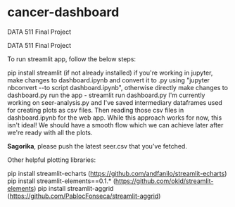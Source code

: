 # cancer-dashboard
DATA 511 Final Project

DATA 511 Final Project

To run streamlit app, follow the below steps:

pip install streamlit (if not already installed)
if you're working in jupyter, make changes to dashboard.ipynb and convert it to .py using "jupyter nbconvert --to script dashboard.ipynb", otherwise directly make changes to dashboard.py
run the app - streamlit run dashboard.py
I'm currently working on seer-analysis.py and I've saved intermediary dataframes used for creating plots as csv files. Then reading those csv files in dashboard.ipynb for the web app. While this approach works for now, this isn't ideal! We should have a smooth flow which we can achieve later after we're ready with all the plots.

**Sagorika**, please push the latest seer.csv that you've fetched.

Other helpful plotting libraries:

pip install streamlit-echarts (https://github.com/andfanilo/streamlit-echarts)
pip install streamlit-elements==0.1.* (https://github.com/okld/streamlit-elements)
pip install streamlit-aggrid (https://github.com/PablocFonseca/streamlit-aggrid)